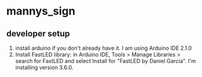 # mannys_sign

## developer setup

1. install arduino if you don't already have it. I am using Arduino IDE 2.1.0
2. Install FastLED library: in Arduino IDE, Tools > Manage Libraries > search for FastLED and select Install for "FastLED by Daniel Garcia". I'm installing version 3.6.0.
